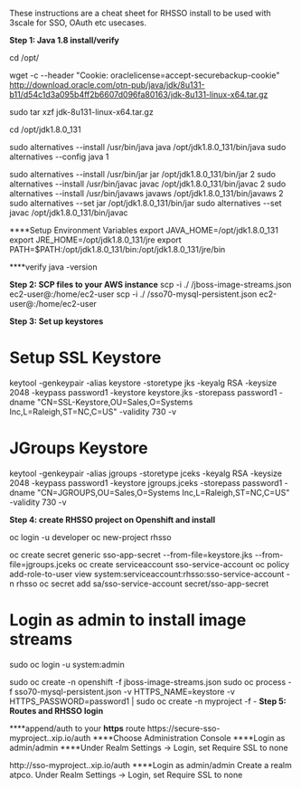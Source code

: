 
These instructions are a cheat sheet for RHSSO install to be used with 3scale for SSO, OAuth etc usecases.
<p><b> Step 1: Java 1.8 install/verify</b>

<p>cd /opt/

wget -c --header "Cookie: oraclelicense=accept-securebackup-cookie" http://download.oracle.com/otn-pub/java/jdk/8u131-b11/d54c1d3a095b4ff2b6607d096fa80163/jdk-8u131-linux-x64.tar.gz

sudo tar xzf jdk-8u131-linux-x64.tar.gz

cd /opt/jdk1.8.0_131

sudo alternatives --install /usr/bin/java java /opt/jdk1.8.0_131/bin/java 
sudo alternatives --config java
1

sudo alternatives --install /usr/bin/jar jar /opt/jdk1.8.0_131/bin/jar 2
sudo alternatives --install /usr/bin/javac javac /opt/jdk1.8.0_131/bin/javac 2
sudo alternatives --install /usr/bin/javaws javaws /opt/jdk1.8.0_131/bin/javaws 2
sudo alternatives --set jar /opt/jdk1.8.0_131/bin/jar
sudo  alternatives --set javac /opt/jdk1.8.0_131/bin/javac


****Setup Environment Variables
export JAVA_HOME=/opt/jdk1.8.0_131
export JRE_HOME=/opt/jdk1.8.0_131/jre
export PATH=$PATH:/opt/jdk1.8.0_131/bin:/opt/jdk1.8.0_131/jre/bin

****verify
java -version

<b> Step 2: SCP files to your AWS instance</b>
scp -i ./<pem file> <your local location>/jboss-image-streams.json ec2-user@<AWS Public DNS>:/home/ec2-user
scp -i ./<pem file> <your local location>/sso70-mysql-persistent.json ec2-user@<AWS Public DNS>:/home/ec2-user

<b> Step 3: Set up keystores </b>
# Setup SSL Keystore
keytool -genkeypair -alias keystore -storetype jks -keyalg RSA -keysize 2048 -keypass password1 -keystore keystore.jks -storepass password1 -dname "CN=SSL-Keystore,OU=Sales,O=Systems Inc,L=Raleigh,ST=NC,C=US" -validity 730 -v

# JGroups Keystore
keytool -genkeypair -alias jgroups -storetype jceks -keyalg RSA -keysize 2048 -keypass password1 -keystore jgroups.jceks -storepass password1 -dname "CN=JGROUPS,OU=Sales,O=Systems Inc,L=Raleigh,ST=NC,C=US" -validity 730 -v

<b>Step 4: create RHSSO project on Openshift and install</b>

oc login -u developer
oc new-project rhsso

oc create secret generic sso-app-secret --from-file=keystore.jks --from-file=jgroups.jceks
oc create serviceaccount sso-service-account
oc policy add-role-to-user view system:serviceaccount:rhsso:sso-service-account -n rhsso
oc secret add sa/sso-service-account secret/sso-app-secret

# Login as admin to install image streams
sudo oc login -u system:admin

sudo oc create -n openshift -f jboss-image-streams.json
sudo oc process -f sso70-mysql-persistent.json -v HTTPS_NAME=keystore -v HTTPS_PASSWORD=password1 | sudo oc create -n myproject -f -
<b> Step 5: Routes and RHSSO login</b>

****append/auth to your **https** route
	https://secure-sso-myproject.<AWS IP>.xip.io/auth
****Choose Administration Console
****Login as admin/admin
****Under Realm Settings -> Login, set Require SSL to none

http://sso-myproject.<AWS IP>.xip.io/auth
****Login as admin/admin
	Create a realm atpco. 
	Under Realm Settings -> Login, set Require SSL to none

